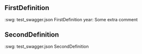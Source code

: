 

## FirstDefinition

:swg: test_swagger.json FirstDefinition
    year: Some extra comment

## SecondDefinition

:swg: test_swagger.json SecondDefinition